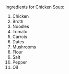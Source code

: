 Ingredients for Chicken Soup:

1. Chicken
2. Broth
3. Noodles
4. Tomato
5. Carrots
6. Dates
7. Mushrooms
8. Flour
9. Salt
10. Pepper
11. Oil